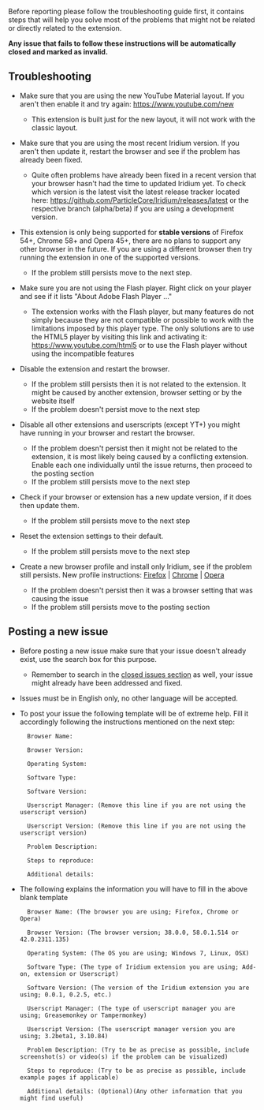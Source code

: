 Before reporting please follow the troubleshooting guide first, it contains steps that will help you solve most of the problems that might not be related or directly related to the extension.

**Any issue that fails to follow these instructions will be automatically closed and marked as invalid.**


## Troubleshooting

- Make sure that you are using the new YouTube Material layout. If you aren't then enable it and try again: https://www.youtube.com/new

  - This extension is built just for the new layout, it will not work with the classic layout.

- Make sure that you are using the most recent Iridium version. If you aren't then update it, restart the browser and see if the problem has already been fixed.

  - Quite often problems have already been fixed in a recent version that your browser hasn't had the time to updated Iridium yet. To check which version is the latest visit the latest release tracker located here: https://github.com/ParticleCore/Iridium/releases/latest or the respective branch (alpha/beta) if you are using a development version.

- This extension is only being supported for **stable versions** of Firefox 54+, Chrome 58+ and Opera 45+, there are no plans to support any other browser in the future. If you are using a different browser then try running the extension in one of the supported versions.

  - If the problem still persists move to the next step.

- Make sure you are not using the Flash player. Right click on your player and see if it lists "About Adobe Flash Player <Number>..."
  - The extension works with the Flash player, but many features do not simply because they are not compatible or possible to work with the limitations imposed by this player type. The only solutions are to use the HTML5 player by visiting this link and activating it: https://www.youtube.com/html5 or to use the Flash player without using the incompatible features

- Disable the extension and restart the browser.
  - If the problem still persists then it is not related to the extension. It might be caused by another extension, browser setting or by the website itself
  - If the problem doesn't persist move to the next step

- Disable all other extensions and userscripts (except YT+) you might have running in your browser and restart the browser.
  - If the problem doesn't persist then it might not be related to the extension, it is most likely being caused by a conflicting extension. Enable each one individually until the issue returns, then proceed to the posting section
  - If the problem still persists move to the next step

- Check if your browser or extension has a new update version, if it does then update them.
  - If the problem still persists move to the next step

- Reset the extension settings to their default.
  - If the problem still persists move to the next step

- Create a new browser profile and install only Iridium, see if the problem still persists. New profile instructions:  [Firefox](https://support.mozilla.org/en-US/kb/profile-manager-create-and-remove-firefox-profiles#w_starting-the-profile-manager) | [Chrome](https://web.archive.org/web/20160915221807/https://support.google.com/chrome/answer/142059) | [Opera](http://lmgtfy.com/?q=reset+opera+profile)
  - If the problem doesn't persist then it was a browser setting that was causing the issue
  - If the problem still persists move to the posting section

## Posting a new issue

- Before posting a new issue make sure that your issue doesn't already exist, use the search box for this purpose.
  - Remember to search in the [closed issues section](https://github.com/ParticleCore/Iridium/issues?q=is%3Aissue+is%3Aclosed) as well, your issue might already have been addressed and fixed.

- Issues must be in English only, no other language will be accepted.

- To post your issue the following template will be of extreme help. Fill it accordingly following the instructions mentioned on the next step:

        Browser Name: 

        Browser Version: 

        Operating System: 

        Software Type: 

        Software Version: 

        Userscript Manager: (Remove this line if you are not using the userscript version)

        Userscript Version: (Remove this line if you are not using the userscript version)

        Problem Description: 

        Steps to reproduce: 

        Additional details: 

- The following explains the information you will have to fill in the above blank template

        Browser Name: (The browser you are using; Firefox, Chrome or Opera)

        Browser Version: (The browser version; 38.0.0, 58.0.1.514 or 42.0.2311.135)

        Operating System: (The OS you are using; Windows 7, Linux, OSX)

        Software Type: (The type of Iridium extension you are using; Add-on, extension or Userscript)

        Software Version: (The version of the Iridium extension you are using; 0.0.1, 0.2.5, etc.)

        Userscript Manager: (The type of userscript manager you are using; Greasemonkey or Tampermonkey)

        Userscript Version: (The userscript manager version you are using; 3.2beta1, 3.10.84)

        Problem Description: (Try to be as precise as possible, include screenshot(s) or video(s) if the problem can be visualized)

        Steps to reproduce: (Try to be as precise as possible, include example pages if applicable)

        Additional details: (Optional)(Any other information that you might find useful)